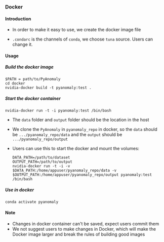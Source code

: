 ### Docker 

#### Introduction

- In order to make it easy to use, we create the docker image file

- `.condarc` is the channels of `conda`, we choose `tuna` source. Users can change it. 

#### Usage

##### Build the docker image

```shell
$PATH = path/to/PyAnomaly
cd docker
nvidia-docker build -t pyanomaly:test .
```

##### Start the docker container

```shell
nvidia-docker run -t -i pyanomaly:test /bin/bash
```

- The `data` folder and `output` folder should be the location in the host

- We clone the `PyAnomaly` in `pyanomaly_repo` in docker, so the `data` should be `.../pyanomaly_repo/data` and the `output` should be `.../pyanomaly_repo/output`

- Users can use this to start the docker and mount the volumes:

  ```shell
  DATA_PATH=/path/to/dataset
  OUTPUT_PATH=/path/to/output
  nvidia-docker run -t -i -v $DATA_PATH:/home/appuser/pyanomaly_repo/data -v $OUTPUT_PATH:/home/appuser/pyanomaly_repo/output pyanomaly:test /bin/bash
  ```

##### Use in docker 

```
conda activate pyanomaly
```



#### Note

- Changes in docker container can't be saved, expect users commit them
- We not suggest users to make changes in Docker, which will make the Docker image larger and break the rules of building good images